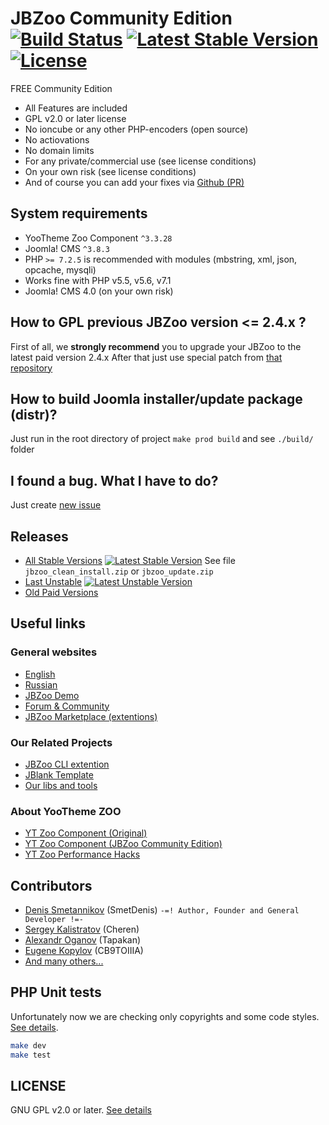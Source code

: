 # JBZoo Community Edition [![Build Status](https://travis-ci.org/JBZoo/JBZoo.svg?branch=master)](https://travis-ci.org/JBZoo/JBZoo)    [![Latest Stable Version](https://poser.pugx.org/jbzoo/jbzoo/v/stable)](https://github.com/JBZoo/JBZoo/releases)    [![License](https://poser.pugx.org/JBZoo/JBZoo/license)](https://packagist.org/packages/JBZoo/JBZoo)

FREE Community Edition

 * All Features are included
 * GPL v2.0 or later license
 * No ioncube or any other PHP-encoders (open source)
 * No actiovations
 * No domain limits
 * For any private/commercial use (see license conditions)
 * On your own risk (see license conditions)
 * And of course you can add your fixes via [Github (PR)](https://github.com/JBZoo/JBZoo/blob/master/PULL_REQUEST_TEMPLATE.md)


## System requirements
 * YooTheme Zoo Component `^3.3.28`
 * Joomla! CMS `^3.8.3`
 * PHP `>= 7.2.5` is recommended with modules (mbstring, xml, json, opcache, mysqli)
 * Works fine with PHP v5.5, v5.6, v7.1
 * Joomla! CMS 4.0 (on your own risk)

## How to GPL previous JBZoo version <= 2.4.x ?
First of all, we **strongly recommend** you to upgrade your JBZoo to the latest paid version 2.4.x
After that just use special patch from [that repository](https://github.com/JBZoo/JBZoo-2-GPL-patches)

## How to build Joomla installer/update package (distr)?
Just run in the root directory of project `make prod build` and see `./build/` folder

## I found a bug. What I have to do?
Just create [new issue](https://github.com/JBZoo/JBZoo/issues/new/choose)

## Releases
 * [All Stable Versions](https://github.com/JBZoo/JBZoo/releases) [![Latest Stable Version](https://poser.pugx.org/jbzoo/jbzoo/v/stable)](https://github.com/JBZoo/JBZoo/releases) See file `jbzoo_clean_install.zip` or `jbzoo_update.zip`
 * [Last Unstable](https://github.com/JBZoo/JBZoo/archive/master.zip) [![Latest Unstable Version](https://poser.pugx.org/jbzoo/jbzoo/v/unstable)](https://github.com/JBZoo/JBZoo/archive/master.zip)
 * [Old Paid Versions](http://clientarea.jbzoo.com)

## Useful links
### General websites
 * [English](http://jbzoo.com)
 * [Russian](http://jbzoo.ru)
 * [JBZoo Demo](http://demo.jbzoo.com)
 * [Forum & Community](http://forum.jbzoo.com)
 * [JBZoo Marketplace (extentions)](http://forum.jbzoo.com/files/)

### Our Related Projects
 * [JBZoo CLI extention](https://github.com/JBZoo/CCK-Cli)
 * [JBlank Template](https://github.com/JBZoo/JBlank)
 * [Our libs and tools](https://github.com/JBZoo)

### About YooTheme ZOO
 * [YT Zoo Component (Original)](https://www.yootheme.com/zoo)
 * [YT Zoo Component (JBZoo Community Edition)](https://github.com/JBZoo/YOOtheme-Zoo)
 * [YT Zoo Performance Hacks](https://github.com/JBZoo/Zoo-Hacks)


## Contributors
 * [Denis Smetannikov](https://github.com/SmetDenis) (SmetDenis) `-=! Author, Founder and General Developer !=-`
 * [Sergey Kalistratov](https://github.com/Cheren) (Cheren)
 * [Alexandr Oganov](https://github.com/Tapakan) (Tapakan)
 * [Eugene Kopylov](https://github.com/CB9TOIIIA) (CB9TOIIIA)
 * [And many others...](https://github.com/JBZoo/JBZoo/graphs/contributors)


## PHP Unit tests
Unfortunately now we are checking only copyrights and some code styles. [See details](https://travis-ci.org/JBZoo/JBZoo).

```sh
make dev
make test
```

## LICENSE
GNU GPL v2.0 or later. [See details](https://github.com/JBZoo/JBZoo/blob/master/LICENSE.md)
